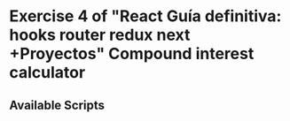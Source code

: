 # Exercise 4 of "React Guía definitiva: hooks router redux next +Proyectos" Compound interest calculator



## Available Scripts

